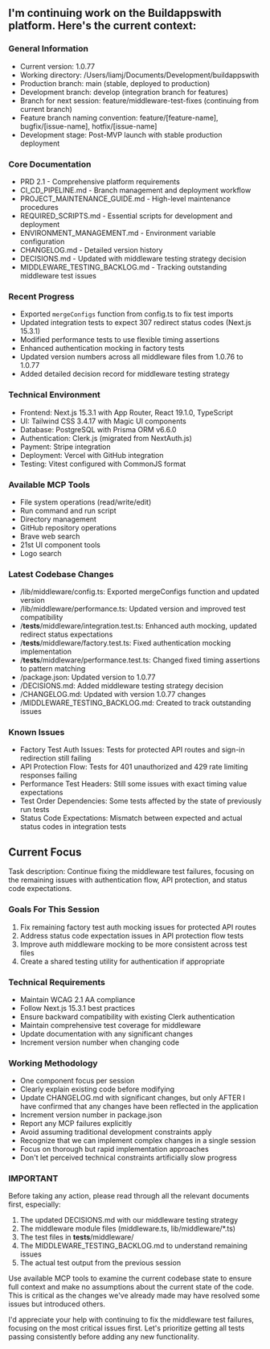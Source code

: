 ## I'm continuing work on the Buildappswith platform. Here's the current context:

### General Information
* Current version: 1.0.77
* Working directory: /Users/liamj/Documents/Development/buildappswith
* Production branch: main (stable, deployed to production)
* Development branch: develop (integration branch for features)
* Branch for next session: feature/middleware-test-fixes (continuing from current branch)
* Feature branch naming convention: feature/[feature-name], bugfix/[issue-name], hotfix/[issue-name]
* Development stage: Post-MVP launch with stable production deployment

### Core Documentation
* PRD 2.1 - Comprehensive platform requirements
* CI_CD_PIPELINE.md - Branch management and deployment workflow
* PROJECT_MAINTENANCE_GUIDE.md - High-level maintenance procedures
* REQUIRED_SCRIPTS.md - Essential scripts for development and deployment
* ENVIRONMENT_MANAGEMENT.md - Environment variable configuration
* CHANGELOG.md - Detailed version history
* DECISIONS.md - Updated with middleware testing strategy decision
* MIDDLEWARE_TESTING_BACKLOG.md - Tracking outstanding middleware test issues

### Recent Progress
* Exported `mergeConfigs` function from config.ts to fix test imports
* Updated integration tests to expect 307 redirect status codes (Next.js 15.3.1)
* Modified performance tests to use flexible timing assertions
* Enhanced authentication mocking in factory tests
* Updated version numbers across all middleware files from 1.0.76 to 1.0.77
* Added detailed decision record for middleware testing strategy

### Technical Environment
* Frontend: Next.js 15.3.1 with App Router, React 19.1.0, TypeScript
* UI: Tailwind CSS 3.4.17 with Magic UI components
* Database: PostgreSQL with Prisma ORM v6.6.0
* Authentication: Clerk.js (migrated from NextAuth.js)
* Payment: Stripe integration
* Deployment: Vercel with GitHub integration
* Testing: Vitest configured with CommonJS format

### Available MCP Tools
* File system operations (read/write/edit)
* Run command and run script
* Directory management
* GitHub repository operations
* Brave web search
* 21st UI component tools
* Logo search

### Latest Codebase Changes
* /lib/middleware/config.ts: Exported mergeConfigs function and updated version
* /lib/middleware/performance.ts: Updated version and improved test compatibility
* /__tests__/middleware/integration.test.ts: Enhanced auth mocking, updated redirect status expectations
* /__tests__/middleware/factory.test.ts: Fixed authentication mocking implementation
* /__tests__/middleware/performance.test.ts: Changed fixed timing assertions to pattern matching
* /package.json: Updated version to 1.0.77
* /DECISIONS.md: Added middleware testing strategy decision
* /CHANGELOG.md: Updated with version 1.0.77 changes
* /MIDDLEWARE_TESTING_BACKLOG.md: Created to track outstanding issues

### Known Issues
* Factory Test Auth Issues: Tests for protected API routes and sign-in redirection still failing
* API Protection Flow: Tests for 401 unauthorized and 429 rate limiting responses failing
* Performance Test Headers: Still some issues with exact timing value expectations
* Test Order Dependencies: Some tests affected by the state of previously run tests
* Status Code Expectations: Mismatch between expected and actual status codes in integration tests

## Current Focus
Task description: Continue fixing the middleware test failures, focusing on the remaining issues with authentication flow, API protection, and status code expectations.

### Goals For This Session
1. Fix remaining factory test auth mocking issues for protected API routes
2. Address status code expectation issues in API protection flow tests
3. Improve auth middleware mocking to be more consistent across test files
4. Create a shared testing utility for authentication if appropriate

### Technical Requirements
* Maintain WCAG 2.1 AA compliance
* Follow Next.js 15.3.1 best practices
* Ensure backward compatibility with existing Clerk authentication
* Maintain comprehensive test coverage for middleware
* Update documentation with any significant changes
* Increment version number when changing code

### Working Methodology
* One component focus per session
* Clearly explain existing code before modifying
* Update CHANGELOG.md with significant changes, but only AFTER I have confirmed that any changes have been reflected in the application
* Increment version number in package.json
* Report any MCP failures explicitly
* Avoid assuming traditional development constraints apply
* Recognize that we can implement complex changes in a single session
* Focus on thorough but rapid implementation approaches
* Don't let perceived technical constraints artificially slow progress

### IMPORTANT
Before taking any action, please read through all the relevant documents first, especially:
1. The updated DECISIONS.md with our middleware testing strategy
2. The middleware module files (middleware.ts, lib/middleware/*.ts)
3. The test files in __tests__/middleware/
4. The MIDDLEWARE_TESTING_BACKLOG.md to understand remaining issues
5. The actual test output from the previous session

Use available MCP tools to examine the current codebase state to ensure full context and make no assumptions about the current state of the code. This is critical as the changes we've already made may have resolved some issues but introduced others.

I'd appreciate your help with continuing to fix the middleware test failures, focusing on the most critical issues first. Let's prioritize getting all tests passing consistently before adding any new functionality.
